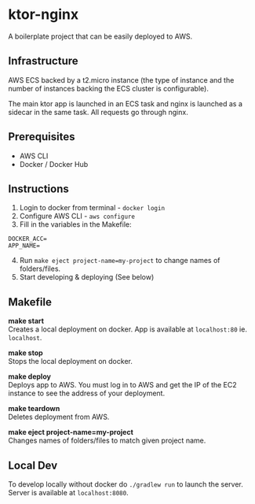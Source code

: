 
# ktor-nginx  

A boilerplate project that can be easily deployed to AWS.  
  
## Infrastructure

AWS ECS backed by a t2.micro instance (the type of instance and the number of instances backing the ECS cluster is configurable).

The main ktor app is launched in an ECS task and nginx is launched as a sidecar in the same task. All requests go through nginx.

## Prerequisites 

 - AWS CLI
 - Docker / Docker Hub

## Instructions

1. Login to docker from terminal - `docker login`
2. Configure AWS CLI - `aws configure`
3. Fill in the variables in the Makefile:
```
DOCKER_ACC=
APP_NAME=
```
4. Run `make eject project-name=my-project` to change names of folders/files.
5. Start developing & deploying (See below)

## Makefile

**make start**<br/>
Creates a local deployment on docker. App is available at `localhost:80` ie. `localhost`.

**make stop**<br/>
Stops the local deployment on docker.

**make deploy**<br/>
Deploys app to AWS. You must log in to AWS and get the IP of the EC2 instance to see the address of your deployment.

**make teardown**<br/>
Deletes deployment from AWS.

**make eject project-name=my-project**<br/>
Changes names of folders/files to match given project name.

## Local Dev

To develop locally without docker do `./gradlew run` to launch the server. Server is available at `localhost:8080`.